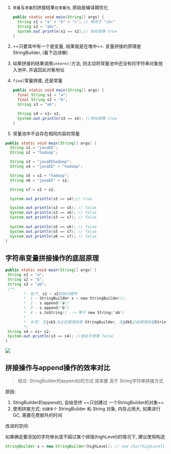 1. `常量`与`常量`的拼接结果`在常量池`, 原始是编译期优化

   ```java
   public static void main(String[] args) {
     String s1 = "a" + "b" + "c"; // 等同于 "abc"
     String s2 = "abc";
     System.out.println(s1 == s2);// 地址相等 true
   }
   ```

   

2. ==只要其中有一个是变量, 结果就是在堆中==. 变量拼接的原理是 StringBuilder, (看下边讲解)

3. 如果拼接的结果调用`intern()`方法, 则主动将常量池中还没有的字符串对象放入池中, 并返回此对象地址

4. `final`常量拼接, 还是常量

   ```java
   public static void main(String[] args) {
     final String s1 = "a";
     final String s2 = "b";
     String s3 = "ab";
   
     String s4 = s1+ s2;
     System.out.println(s3 == s4); //地址相等 true
   }
   ```

   

5. 常量池中不会存在相同内容的常量



```java
public static void main(String[] args) {
  String s1 = "javaEE";
  String s2 = "hadoop";

  String s3 = "javaEEhadoop";
  String s4 = "javaEE" + "hadoop";

  String s5 = s1 + "hadoop";
  String s6 = "javaEE" + s2;

  String s7 = s1 + s2;

  System.out.println(s3 == s4);// true

  System.out.println(s3 == s5); // false
  System.out.println(s3 == s6); // false
  System.out.println(s3 == s7); // false
  
  System.out.println(s5 == s6); // false
  System.out.println(s5 == s7); // false
  System.out.println(s6 == s7); // false
}
```



## 字符串变量拼接操作的底层原理
 ```java
public static void main(String[] args) {
  String s1 = "a";
  String s2 = "b";
  String s3 = "ab";
  /**
         *  如下, s1 + s2的执行细节
         *  1 - StringBuilder s = new StringBuilder();
         *  2 - s.append("a")
         *  3 - s.append("b")
         *  4 - s.toString() --> 等于 new String("ab")
         *
         *  补充: 在jsk5.0之后使用的是 StringBuilder, 在jdk5之前使用的是StringBuffer
         */
  String s4 = s1+ s2;
  System.out.println(s3 == s4); //地址不想等 false
}
 ```



![](https://youpaiyun.zongqilive.cn/image/20200603144340.png)

 

## 拼接操作与append操作的效率对比
>  结论: StringBuilder的append()的方式  效率要 高于 String字符串拼接方式



原因:

1. StingBuilder的append(), 自始至终 ==只创建过 一个StringBuilder的对象==
2. 使用拼接方式: `创建多个` StringBuilder 和 String 对象,  内存占用大, 如果进行GC, 需要花费额外的时间



改进的空间:

如果确定要添加的字符串长度不超过某个阀值(highLevel)的情况下, 建议使用构造

```java
StringBuilder s = new StringBuilder(highLevel); // new char[highLevel]
```













